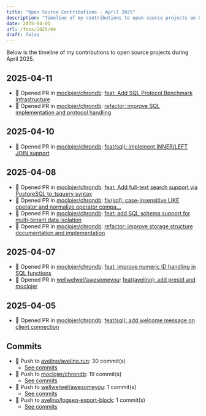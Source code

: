 ```yaml
---
title: "Open Source Contributions - April 2025"
description: "Timeline of my contributions to open source projects on GitHub during April 2025."
date: 2025-04-01
url: /foss/2025/04
draft: false
---
```


Below is the timeline of my contributions to open source projects during April 2025.

## 2025-04-11

- 🔀 Opened PR in [moclojer/chrondb](https://github.com/moclojer/chrondb): [feat: Add SQL Protocol Benchmark Infrastructure](https://github.com/moclojer/chrondb/pull/26)
- 🔀 Opened PR in [moclojer/chrondb](https://github.com/moclojer/chrondb): [refactor: improve SQL implementation and protocol handling](https://github.com/moclojer/chrondb/pull/25)

## 2025-04-10

- 🔀 Opened PR in [moclojer/chrondb](https://github.com/moclojer/chrondb): [feat(sql): implement INNER/LEFT JOIN support](https://github.com/moclojer/chrondb/pull/24)

## 2025-04-08

- 🔀 Opened PR in [moclojer/chrondb](https://github.com/moclojer/chrondb): [feat: Add full-text search support via PostgreSQL to_tsquery syntax](https://github.com/moclojer/chrondb/pull/23)
- 🔀 Opened PR in [moclojer/chrondb](https://github.com/moclojer/chrondb): [fix(sql): case-insensitive LIKE operator and normalize operator compa…](https://github.com/moclojer/chrondb/pull/22)
- 🔀 Opened PR in [moclojer/chrondb](https://github.com/moclojer/chrondb): [feat: add SQL schema support for multi-tenant data isolation](https://github.com/moclojer/chrondb/pull/21)
- 🔀 Opened PR in [moclojer/chrondb](https://github.com/moclojer/chrondb): [refactor: improve storage structure documentation and implementation](https://github.com/moclojer/chrondb/pull/20)

## 2025-04-07

- 🔀 Opened PR in [moclojer/chrondb](https://github.com/moclojer/chrondb): [feat: improve numeric ID handling in SQL functions](https://github.com/moclojer/chrondb/pull/19)
- 🔀 Opened PR in [wellwelwel/awesomeyou](https://github.com/wellwelwel/awesomeyou): [feat(avelino): add prestd and moclojer](https://github.com/wellwelwel/awesomeyou/pull/27)

## 2025-04-05

- 🔀 Opened PR in [moclojer/chrondb](https://github.com/moclojer/chrondb): [feat(sql): add welcome message on client connection](https://github.com/moclojer/chrondb/pull/18)

## Commits

- 🔨 Push to [avelino/avelino.run](https://github.com/avelino/avelino.run): 30 commit(s)
  - [See commits](https://github.com/avelino/avelino.run/commits?author=avelino&since=2025-04-01T00:00:00Z&until=2025-04-30T23:59:59Z)
- 🔨 Push to [moclojer/chrondb](https://github.com/moclojer/chrondb): 19 commit(s)
  - [See commits](https://github.com/moclojer/chrondb/commits?author=avelino&since=2025-04-01T00:00:00Z&until=2025-04-30T23:59:59Z)
- 🔨 Push to [wellwelwel/awesomeyou](https://github.com/wellwelwel/awesomeyou): 1 commit(s)
  - [See commits](https://github.com/wellwelwel/awesomeyou/commits?author=avelino&since=2025-04-01T00:00:00Z&until=2025-04-30T23:59:59Z)
- 🔨 Push to [avelino/logseq-export-block](https://github.com/avelino/logseq-export-block): 1 commit(s)
  - [See commits](https://github.com/avelino/logseq-export-block/commits?author=avelino&since=2025-04-01T00:00:00Z&until=2025-04-30T23:59:59Z)

